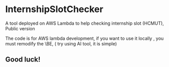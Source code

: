 # InternshipSlotChecker
A tool deployed on AWS Lambda to help checking internship slot (HCMUT), Public version


The code is for AWS lambda development, if you want to use it locally , you must remodify the \BE, ( try using AI tool, it is simple)
## Good luck!

